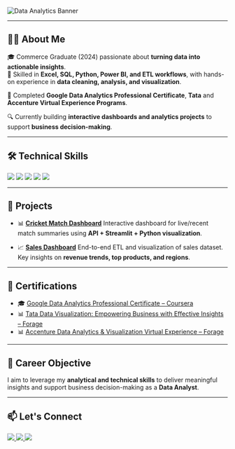 ![Data Analytics Banner](https://github.com/user-attachments/assets/0547409c-7151-426e-9e17-ec09db06e0ff)

---

## 🧑‍💻 About Me

🎓 Commerce Graduate (2024) passionate about **turning data into actionable insights**.  
💼 Skilled in **Excel, SQL, Python, Power BI, and ETL workflows**, with hands-on experience in **data cleaning, analysis, and visualization**.  

🌟 Completed **Google Data Analytics Professional Certificate**, **Tata** and **Accenture Virtual Experience Programs**.  

🔍 Currently building **interactive dashboards and analytics projects** to support **business decision-making**.

---

## 🛠️ Technical Skills

<p align="left">
  <img src="https://img.shields.io/badge/Python-3776AB?style=for-the-badge&logo=python&logoColor=white"/>
  <img src="https://img.shields.io/badge/SQL-025E8C?style=for-the-badge&logo=mysql&logoColor=white"/>
  <img src="https://img.shields.io/badge/Excel-217346?style=for-the-badge&logo=microsoft-excel&logoColor=white"/>
  <img src="https://img.shields.io/badge/PowerBI-F2C811?style=for-the-badge&logo=powerbi&logoColor=black"/>
  <img src="https://img.shields.io/badge/ETL-FF6F00?style=for-the-badge&logo=apache-airflow&logoColor=white"/>
</p>  

---

## 📂 Projects

* 📊 **[Cricket Match Dashboard](your_project_link)**
  Interactive dashboard for live/recent match summaries using **API + Streamlit + Python visualization**.

* 📈 **[Sales Dashboard](your_project_link)**
  End-to-end ETL and visualization of sales dataset. Key insights on **revenue trends, top products, and regions**.

 


---

## 📜 Certifications

* 🎓 [Google Data Analytics Professional Certificate – Coursera](https://www.coursera.org/professional-certificates/google-data-analytics)
* 📊 [Tata Data Visualization: Empowering Business with Effective Insights – Forage](https://www.theforage.com/virtual-experience-programs/tata-consultancy-services/data-visualization)
* 📊 [Accenture Data Analytics & Visualization Virtual Experience – Forage](https://www.theforage.com/virtual-experience-programs/accenture/data-analytics-virtual-experience)

---



## 🚀 Career Objective

I aim to leverage my **analytical and technical skills** to deliver meaningful insights and support business decision-making as a **Data Analyst**.

---

## 📫 Let's Connect

<p align="left">
  <a href="www.linkedin.com/in/ajitkumarsama">
    <img src="https://img.shields.io/badge/LinkedIn-blue?style=for-the-badge&logo=linkedin"/>
  </a>
  <a href="ajitkumarofficial79@gmail.com">
    <img src="https://img.shields.io/badge/Email-red?style=for-the-badge&logo=gmail&logoColor=white"/>
  </a>
  <a href="https://github.com/Ajit805-lab">
    <img src="https://img.shields.io/badge/GitHub-black?style=for-the-badge&logo=github"/>
  </a>
</p>  






